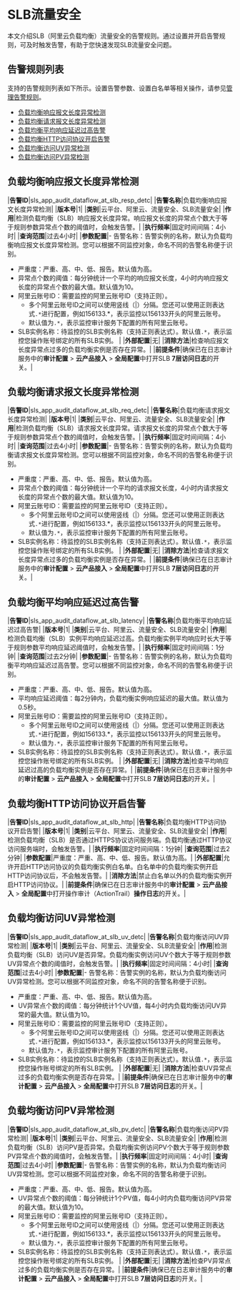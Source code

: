 # SLB流量安全

本文介绍SLB（阿里云负载均衡）流量安全的告警规则。通过设置并开启告警规则，可及时触发告警，有助于您快速发现SLB流量安全问题。

## 告警规则列表

支持的告警规则列表如下所示。设置告警参数、设置白名单等相关操作，请参见[管理告警规则](/intl.zh-CN/应用中心（App）/日志审计服务/告警/管理告警规则.md)。

-   [负载均衡响应报文长度异常检测](#section_tqx_fw5_2ci)
-   [负载均衡请求报文长度异常检测](#section_ph3_7cj_962)
-   [负载均衡平均响应延迟过高告警](#section_fjo_722_s17)
-   [负载均衡HTTP访问协议开启告警](#section_iyu_af6_5p2)
-   [负载均衡访问UV异常检测](#section_evi_2dx_h9u)
-   [负载均衡访问PV异常检测](#section_trn_5qm_x08)

## 负载均衡响应报文长度异常检测

|**告警ID**|sls\_app\_audit\_dataflow\_at\_slb\_resp\_detc|
|**告警名称**|负载均衡响应报文长度异常检测|
|**版本号**|1|
|**类别**|云平台、阿里云、流量安全、SLB流量安全|
|**作用**|检测负载均衡（SLB）响应报文长度异常。响应报文长度的异常点个数大于等于规则参数异常点个数的阈值时，会触发告警。|
|**执行频率**|固定时间间隔：4小时|
|**查询范围**|过去4小时|
|**参数配置**|-   告警名称：告警实例的名称，默认为负载均衡响应报文长度异常检测。您可以根据不同监控对象，命名不同的告警名称便于识别。
-   严重度：严重、高、中、低、报告。默认值为高。
-   异常点个数的阈值：每分钟统计一个平均的响应报文长度，4小时内响应报文长度的异常点个数的最大值。默认值为10。
-   阿里云账号ID：需要监控的阿里云账号ID（支持正则）。
    -   多个阿里云账号ID之间可以使用竖线（\|）分隔。您还可以使用正则表达式`.*`进行配置，例如156133.\*，表示监控以156133开头的阿里云账号。
    -   默认值为`.*`，表示监控审计服务下配置的所有阿里云账号。
-   SLB实例名称：待监控的SLB实例名称（支持正则表达式）。默认值`.*`，表示监控您操作账号绑定的所有SLB实例。 |
|**外部配置**|无|
|**消除方法**|检查响应报文长度异常点过多的负载均衡实例是否存在异常。|
|**前提条件**|确保已在日志审计服务中的**审计配置** \> **云产品接入** \> **全局配置**中打开SLB **7层访问日志**的开关。|

## 负载均衡请求报文长度异常检测

|**告警ID**|sls\_app\_audit\_dataflow\_at\_slb\_req\_detc|
|**告警名称**|负载均衡请求报文长度异常检测|
|**版本号**|1|
|**类别**|云平台、阿里云、流量安全、SLB流量安全|
|**作用**|检测负载均衡（SLB）请求报文长度异常。请求报文长度的异常点个数大于等于规则参数异常点个数的阈值时，会触发告警。|
|**执行频率**|固定时间间隔：4小时|
|**查询范围**|过去4小时|
|**参数配置**|-   告警名称：告警实例的名称，默认为负载均衡请求报文长度异常检测。您可以根据不同监控对象，命名不同的告警名称便于识别。
-   严重度：严重、高、中、低、报告。默认值为高。
-   异常点个数的阈值：每分钟统计一个平均的请求报文长度，4小时内请求报文长度的异常点个数的最大值。默认值为10。
-   阿里云账号ID：需要监控的阿里云账号ID（支持正则）。
    -   多个阿里云账号ID之间可以使用竖线（\|）分隔。您还可以使用正则表达式`.*`进行配置，例如156133.\*，表示监控以156133开头的阿里云账号。
    -   默认值为`.*`，表示监控审计服务下配置的所有阿里云账号。
-   SLB实例名称：待监控的SLB实例名称（支持正则表达式）。默认值`.*`，表示监控您操作账号绑定的所有SLB实例。 |
|**外部配置**|无|
|**消除方法**|检查请求报文长度异常点过多的负载均衡实例是否存在异常。|
|**前提条件**|确保已在日志审计服务中的**审计配置** \> **云产品接入** \> **全局配置**中打开SLB **7层访问日志**的开关。|

## 负载均衡平均响应延迟过高告警

|**告警ID**|sls\_app\_audit\_dataflow\_at\_slb\_latency|
|**告警名称**|负载均衡平均响应延迟过高告警|
|**版本号**|1|
|**类别**|云平台、阿里云、流量安全、SLB流量安全|
|**作用**|检测负载均衡（SLB）实例平均响应延迟过高。负载均衡实例平均响应时长大于等于规则参数平均响应延迟阈值时，会触发告警。|
|**执行频率**|固定时间间隔：1分钟|
|**查询范围**|过去2分钟|
|**参数配置**|-   告警名称：告警实例的名称，默认为负载均衡平均响应延迟过高告警。您可以根据不同监控对象，命名不同的告警名称便于识别。
-   严重度：严重、高、中、低、报告。默认值为高。
-   平均响应延迟阈值：每2分钟内，负载均衡实例响应延迟的最大值。默认值为0.5秒。
-   阿里云账号ID：需要监控的阿里云账号ID（支持正则）。
    -   多个阿里云账号ID之间可以使用竖线（\|）分隔。您还可以使用正则表达式`.*`进行配置，例如156133.\*，表示监控以156133开头的阿里云账号。
    -   默认值为`.*`，表示监控审计服务下配置的所有阿里云账号。
-   SLB实例名称：待监控的SLB实例名称（支持正则表达式）。默认值`.*`，表示监控您操作账号绑定的所有SLB实例。 |
|**外部配置**|无|
|**消除方法**|检查平均响应延迟过高的负载均衡实例是否存在异常。|
|**前提条件**|确保已在日志审计服务中的**审计配置** \> **云产品接入** \> **全局配置**中打开SLB **7层访问日志**的开关。|

## 负载均衡HTTP访问协议开启告警

|**告警ID**|sls\_app\_audit\_dataflow\_at\_slb\_http|
|**告警名称**|负载均衡HTTP访问协议开启告警|
|**版本号**|1|
|**类别**|云平台、阿里云、流量安全、SLB流量安全|
|**作用**|检测负载均衡（SLB）是否通过HTTPS协议访问服务端。负载均衡通过HTTP协议访问服务端时，会触发告警。|
|**执行频率**|固定时间间隔：1分钟|
|**查询范围**|过去2分钟|
|**参数配置**|严重度：严重、高、中、低、报告。默认值为高。|
|**外部配置**|允许开启HTTP访问协议的负载均衡实例白名单。白名单中的负载均衡实例开启HTTP访问协议后，不会触发告警。|
|**消除方法**|禁止白名单以外的负载均衡实例开启HTTP访问协议。|
|**前提条件**|确保已在日志审计服务中的**审计配置** \> **云产品接入** \> **全局配置**中打开操作审计（ActionTrail）**操作日志**的开关。|

## 负载均衡访问UV异常检测

|**告警ID**|sls\_app\_audit\_dataflow\_at\_slb\_uv\_detc|
|**告警名称**|负载均衡访问UV异常检测|
|**版本号**|1|
|**类别**|云平台、阿里云、流量安全、SLB流量安全|
|**作用**|检测负载均衡（SLB）访问UV是否异常。负载均衡实例访问UV个数大于等于规则参数UV异常点个数的阈值时，会触发告警。|
|**执行频率**|固定时间间隔：4小时|
|**查询范围**|过去4小时|
|**参数配置**|-   告警名称：告警实例的名称，默认为负载均衡访问UV异常检测。您可以根据不同监控对象，命名不同的告警名称便于识别。
-   严重度：严重、高、中、低、报告。默认值为高。
-   UV异常点个数的阈值：每分钟统计1个UV值，每4小时内负载均衡访问UV异常的最大值。默认值为10。
-   阿里云账号ID：需要监控的阿里云账号ID（支持正则）。
    -   多个阿里云账号ID之间可以使用竖线（\|）分隔。您还可以使用正则表达式`.*`进行配置，例如156133.\*，表示监控以156133开头的阿里云账号。
    -   默认值为`.*`，表示监控审计服务下配置的所有阿里云账号。
-   SLB实例名称：待监控的SLB实例名称（支持正则表达式）。默认值`.*`，表示监控您操作账号绑定的所有SLB实例。 |
|**外部配置**|无|
|**消除方法**|检查UV异常点过多的负载均衡实例是否存在异常。|
|**前提条件**|确保已在日志审计服务中的**审计配置** \> **云产品接入** \> **全局配置**中打开SLB **7层访问日志**的开关。|

## 负载均衡访问PV异常检测

|**告警ID**|sls\_app\_audit\_dataflow\_at\_slb\_pv\_detc|
|**告警名称**|负载均衡访问PV异常检测|
|**版本号**|1|
|**类别**|云平台、阿里云、流量安全、SLB流量安全|
|**作用**|检测负载均衡（SLB）访问PV是否异常。负载均衡实例访问PV个数大于等于规则参数PV异常点个数的阈值时，会触发告警。|
|**执行频率**|固定时间间隔：4小时|
|**查询范围**|过去4小时|
|**参数配置**|-   告警名称：告警实例的名称，默认为负载均衡访问UV异常检测。您可以根据不同监控对象，命名不同的告警名称便于识别。
-   严重度：严重、高、中、低、报告。默认值为高。
-   UV异常点个数的阈值：每分钟统计1个PV值，每4小时内负载均衡访问PV异常的最大值。默认值为10。
-   阿里云账号ID：需要监控的阿里云账号ID（支持正则）。
    -   多个阿里云账号ID之间可以使用竖线（\|）分隔。您还可以使用正则表达式`.*`进行配置，例如156133.\*，表示监控以156133开头的阿里云账号。
    -   默认值为`.*`，表示监控审计服务下配置的所有阿里云账号。
-   SLB实例名称：待监控的SLB实例名称（支持正则表达式）。默认值`.*`，表示监控您操作账号绑定的所有SLB实例。 |
|**外部配置**|无|
|**消除方法**|检查PV异常点过多的负载均衡实例是否存在异常。|
|**前提条件**|确保已在日志审计服务中的**审计配置** \> **云产品接入** \> **全局配置**中打开SLB **7层访问日志**的开关。|

